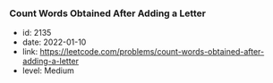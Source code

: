 ### Count Words Obtained After Adding a Letter

* id: 2135
* date: 2022-01-10
* link: https://leetcode.com/problems/count-words-obtained-after-adding-a-letter
* level: Medium
